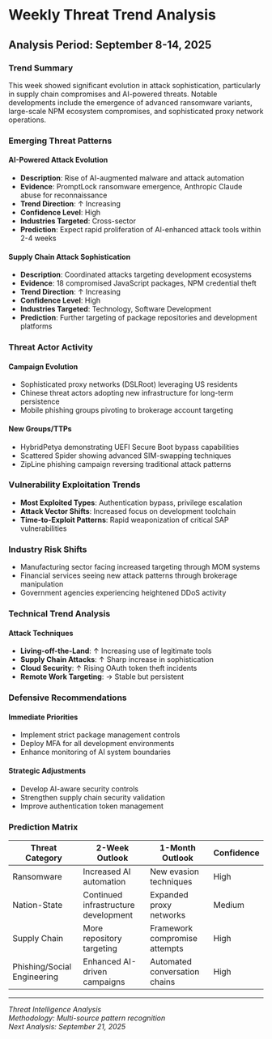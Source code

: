 # Weekly Threat Trend Analysis
## Analysis Period: September 8-14, 2025

### Trend Summary
This week showed significant evolution in attack sophistication, particularly in supply chain compromises and AI-powered threats. Notable developments include the emergence of advanced ransomware variants, large-scale NPM ecosystem compromises, and sophisticated proxy network operations.

### Emerging Threat Patterns

#### AI-Powered Attack Evolution
- **Description**: Rise of AI-augmented malware and attack automation
- **Evidence**: PromptLock ransomware emergence, Anthropic Claude abuse for reconnaissance
- **Trend Direction**: ↑ Increasing
- **Confidence Level**: High
- **Industries Targeted**: Cross-sector
- **Prediction**: Expect rapid proliferation of AI-enhanced attack tools within 2-4 weeks

#### Supply Chain Attack Sophistication
- **Description**: Coordinated attacks targeting development ecosystems
- **Evidence**: 18 compromised JavaScript packages, NPM credential theft
- **Trend Direction**: ↑ Increasing
- **Confidence Level**: High
- **Industries Targeted**: Technology, Software Development
- **Prediction**: Further targeting of package repositories and development platforms

### Threat Actor Activity

#### Campaign Evolution
- Sophisticated proxy networks (DSLRoot) leveraging US residents
- Chinese threat actors adopting new infrastructure for long-term persistence
- Mobile phishing groups pivoting to brokerage account targeting

#### New Groups/TTPs
- HybridPetya demonstrating UEFI Secure Boot bypass capabilities
- Scattered Spider showing advanced SIM-swapping techniques
- ZipLine phishing campaign reversing traditional attack patterns

### Vulnerability Exploitation Trends
- **Most Exploited Types**: Authentication bypass, privilege escalation
- **Attack Vector Shifts**: Increased focus on development toolchain
- **Time-to-Exploit Patterns**: Rapid weaponization of critical SAP vulnerabilities

### Industry Risk Shifts
- Manufacturing sector facing increased targeting through MOM systems
- Financial services seeing new attack patterns through brokerage manipulation
- Government agencies experiencing heightened DDoS activity

### Technical Trend Analysis

#### Attack Techniques
- **Living-off-the-Land**: ↑ Increasing use of legitimate tools
- **Supply Chain Attacks**: ↑ Sharp increase in sophistication
- **Cloud Security**: ↑ Rising OAuth token theft incidents
- **Remote Work Targeting**: → Stable but persistent

### Defensive Recommendations

#### Immediate Priorities
- Implement strict package management controls
- Deploy MFA for all development environments
- Enhance monitoring of AI system boundaries

#### Strategic Adjustments
- Develop AI-aware security controls
- Strengthen supply chain security validation
- Improve authentication token management

### Prediction Matrix
| Threat Category | 2-Week Outlook | 1-Month Outlook | Confidence |
|----------------|----------------|-----------------|------------|
| Ransomware | Increased AI automation | New evasion techniques | High |
| Nation-State | Continued infrastructure development | Expanded proxy networks | Medium |
| Supply Chain | More repository targeting | Framework compromise attempts | High |
| Phishing/Social Engineering | Enhanced AI-driven campaigns | Automated conversation chains | High |

---
*Threat Intelligence Analysis*  
*Methodology: Multi-source pattern recognition*  
*Next Analysis: September 21, 2025*

